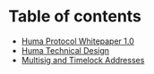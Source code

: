 # Table of contents

* [Huma Protocol Whitepaper 1.0](README.md)
* [Huma Technical Design](huma-technical-design.md)
* [Multisig and Timelock Addresses](transparency-board-key-addresses.md)
